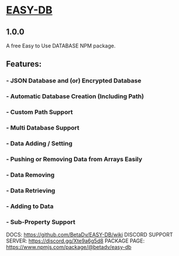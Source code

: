 # [EASY-DB](https://www.npmjs.com/package/@betadv/easy-db)
## 1.0.0
A free Easy to Use DATABASE NPM package.

## Features:
### - JSON Database and (or) Encrypted Database
### - Automatic Database Creation (Including Path)
### - Custom Path Support
### - Multi Database Support
### - Data Adding / Setting
### - Pushing or Removing Data from Arrays Easily
### - Data Removing
### - Data Retrieving
### - Adding to Data
### - Sub-Property Support

DOCS: https://github.com/BetaDv/EASY-DB/wiki
DISCORD SUPPORT SERVER: https://discord.gg/Xte9a6g5d8
PACKAGE PAGE: https://www.npmjs.com/package/@betadv/easy-db
